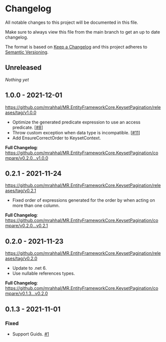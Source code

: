 # Changelog

All notable changes to this project will be documented in this file.

Make sure to always view this file from the main branch to get an up to date changelog.

The format is based on [Keep a Changelog](http://keepachangelog.com/)
and this project adheres to [Semantic Versioning](http://semver.org/).

## Unreleased

_Nothing yet_

## 1.0.0 - 2021-12-01

https://github.com/mrahhal/MR.EntityFrameworkCore.KeysetPagination/releases/tag/v1.0.0

- Optimize the generated predicate expression to use an access predicate. [[#8](https://github.com/mrahhal/MR.EntityFrameworkCore.KeysetPagination/issues/8)]
- Throw custom exception when data type is incompatible. [[#11](https://github.com/mrahhal/MR.EntityFrameworkCore.KeysetPagination/issues/11)]
- Add EnsureCorrectOrder to KeysetContext.

**Full Changelog**: https://github.com/mrahhal/MR.EntityFrameworkCore.KeysetPagination/compare/v0.2.0...v1.0.0

## 0.2.1 - 2021-11-24

https://github.com/mrahhal/MR.EntityFrameworkCore.KeysetPagination/releases/tag/v0.2.1

- Fixed order of expressions generated for the order by when acting on more than one column.

**Full Changelog**: https://github.com/mrahhal/MR.EntityFrameworkCore.KeysetPagination/compare/v0.2.0...v0.2.1

## 0.2.0 - 2021-11-23

https://github.com/mrahhal/MR.EntityFrameworkCore.KeysetPagination/releases/tag/v0.2.0

- Update to .net 6.
- Use nullable references types.

**Full Changelog**: https://github.com/mrahhal/MR.EntityFrameworkCore.KeysetPagination/compare/v0.1.3...v0.2.0

## 0.1.3 - 2021-11-01

### Fixed

- Support Guids. [#1](https://github.com/mrahhal/MR.EntityFrameworkCore.KeysetPagination/issues/1)
